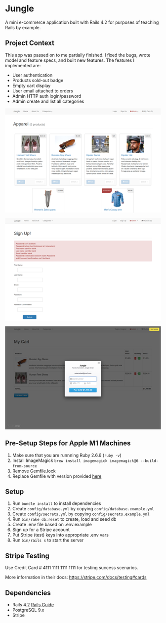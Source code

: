 # Jungle

A mini e-commerce application built with Rails 4.2 for purposes of teaching Rails by example.

## Project Context

This app was passed on to me partially finished. I fixed the bugs, wrote model and feature specs, and built new features. The features I implemented are:

* User authentication
* Products sold-out badge
* Empty cart display
* User email attached to orders
* Admin HTTP auth login/password
* Admin create and list all categories

!["Category products index page"](https://github.com/goingdust/jungle-rails/blob/main/public/docs/category-show.png)

!["Signup field errors"](https://github.com/goingdust/jungle-rails/blob/main/public/docs/signup-error.png)

!["Cart checkout stripe payment"](https://github.com/goingdust/jungle-rails/blob/main/public/docs/cart-checkout-payment.png)

## Pre-Setup Steps for Apple M1 Machines

1. Make sure that you are runnning Ruby 2.6.6 (`ruby -v`)
1. Install ImageMagick `brew install imagemagick imagemagick@6 --build-from-source`
2. Remove Gemfile.lock
3. Replace Gemfile with version provided [here](https://gist.githubusercontent.com/FrancisBourgouin/831795ae12c4704687a0c2496d91a727/raw/ce8e2104f725f43e56650d404169c7b11c33a5c5/Gemfile)

## Setup

1. Run `bundle install` to install dependencies
2. Create `config/database.yml` by copying `config/database.example.yml`
3. Create `config/secrets.yml` by copying `config/secrets.example.yml`
4. Run `bin/rake db:reset` to create, load and seed db
5. Create .env file based on .env.example
6. Sign up for a Stripe account
7. Put Stripe (test) keys into appropriate .env vars
8. Run `bin/rails s` to start the server

## Stripe Testing

Use Credit Card # 4111 1111 1111 1111 for testing success scenarios.

More information in their docs: <https://stripe.com/docs/testing#cards>

## Dependencies

* Rails 4.2 [Rails Guide](http://guides.rubyonrails.org/v4.2/)
* PostgreSQL 9.x
* Stripe
